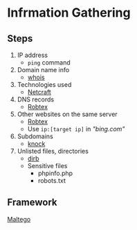 # Infrmation Gathering

## Steps
1. IP address
   - ```ping``` command
2. Domain name info
   - [whois](https://whois.domaintools.com/)
3. Technologies used
   - [Netcraft](https://sitereport.netcraft.com/?url=)
4. DNS records
   - [Robtex](https://www.robtex.com/)
5. Other websites on the same server
   - [Robtex](https://www.robtex.com/)
   - Use ```ip:[target ip]``` in *"bing.com"*
6. Subdomains
   - [knock](https://github.com/guelfoweb/knock)
7. Unlisted files, directories
   - [dirb](/Tools/dirb.md)
   - Sensitive files
     - phpinfo.php
     - robots.txt 

## Framework
[Maltego](/Tools/maltego.md)

